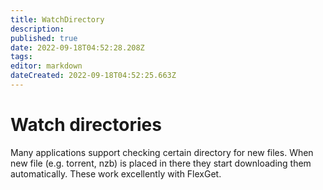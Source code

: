 ```yaml
---
title: WatchDirectory
description: 
published: true
date: 2022-09-18T04:52:28.208Z
tags: 
editor: markdown
dateCreated: 2022-09-18T04:52:25.663Z
---
```


# Watch directories
Many applications support checking certain directory for new files. When new file (e.g. torrent, nzb) is placed in there they start downloading them automatically. These work excellently with FlexGet.
